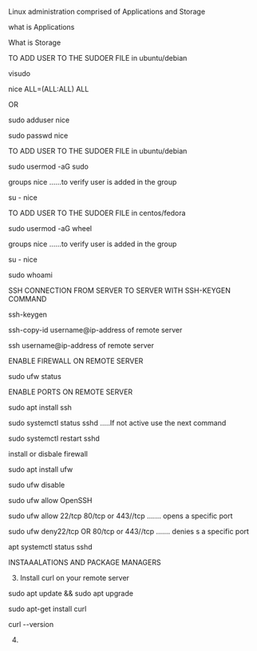 

Linux administration comprised of Applications and Storage

what is Applications

What is Storage 





TO ADD USER TO THE SUDOER FILE in ubuntu/debian

visudo

nice ALL=(ALL:ALL) ALL

OR 

sudo adduser nice

sudo passwd nice



TO ADD USER TO THE SUDOER FILE in ubuntu/debian

sudo usermod -aG sudo <username>

groups nice      ......to verify user is added in the group

su - nice





TO ADD USER TO THE SUDOER FILE in centos/fedora

sudo usermod -aG wheel <username>

groups nice      ......to verify user is added in the group

su - nice

sudo whoami





SSH CONNECTION FROM SERVER TO SERVER WITH SSH-KEYGEN COMMAND 

ssh-keygen

ssh-copy-id username@ip-address of remote server

ssh username@ip-address of remote server





ENABLE FIREWALL ON REMOTE SERVER

sudo ufw status



ENABLE PORTS ON REMOTE SERVER

sudo apt install ssh

sudo systemctl status sshd         .....If not active use the next command

sudo systemctl restart sshd



install or disbale firewall 

sudo apt install ufw

sudo ufw disable 

sudo ufw allow OpenSSH

sudo ufw allow 22/tcp  80/tcp   or 443//tcp        ....... opens a specific port

sudo ufw deny22/tcp   OR  80/tcp    or 443//tcp        ....... denies s a specific port



apt systemctl status sshd 



INSTAAALATIONS AND PACKAGE MANAGERS 

3. Install curl on your remote server

sudo apt update && sudo apt upgrade

sudo apt-get install curl

curl --version



4. 











